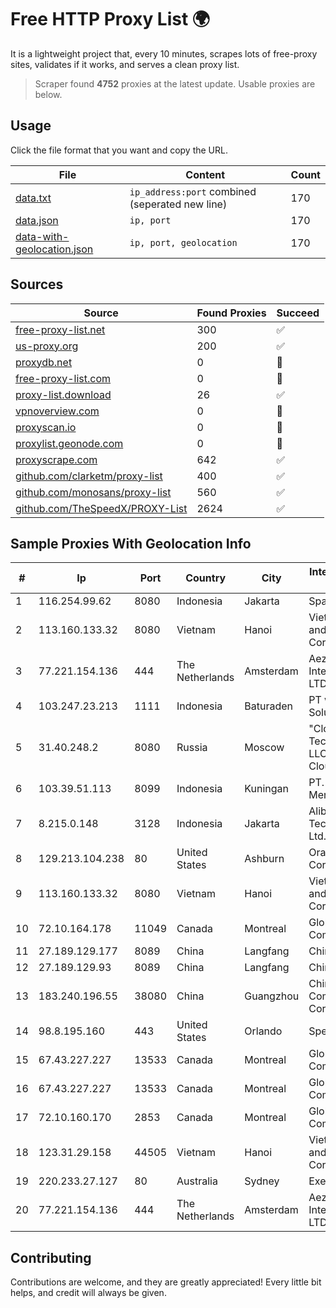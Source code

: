 
# Free HTTP Proxy List 🌍

It is a lightweight project that, every 10 minutes, scrapes lots of free-proxy sites, validates if it works, and serves a clean proxy list.


> Scraper found **4752** proxies at the latest update. Usable proxies are below.

## Usage

Click the file format that you want and copy the URL.


|File|Content|Count|
|----|-------|-----|
|[data.txt](https://raw.githubusercontent.com/themiralay/Proxy-List-World/master/data.txt)|`ip_address:port` combined (seperated new line)|170|
|[data.json](https://raw.githubusercontent.com/themiralay/Proxy-List-World/master/data.json)|`ip, port`|170|
|[data-with-geolocation.json](https://raw.githubusercontent.com/themiralay/Proxy-List-World/master/data-with-geolocation.json)|`ip, port, geolocation`|170|

## Sources

|Source|Found Proxies|Succeed|
|------|-------------|-------|
|[free-proxy-list.net](https://free-proxy-list.net)|300|✅|
|[us-proxy.org](https://www.us-proxy.org)|200|✅|
|[proxydb.net](http://proxydb.net)|0|🚫|
|[free-proxy-list.com](https://free-proxy-list.com/?page=&port=&type%5B%5D=http&type%5B%5D=https&up_time=0&search=Search)|0|🚫|
|[proxy-list.download](https://www.proxy-list.download/HTTP)|26|✅|
|[vpnoverview.com](https://vpnoverview.com/privacy/anonymous-browsing/free-proxy-servers)|0|🚫|
|[proxyscan.io](https://www.proxyscan.io)|0|🚫|
|[proxylist.geonode.com](https://proxylist.geonode.com/api/proxy-list?limit=300&page=1&sort_by=lastChecked&sort_type=desc&protocols=http,https)|0|🚫|
|[proxyscrape.com](https://api.proxyscrape.com/v2/?request=displayproxies&protocol=http&timeout=10000&country=all&ssl=all&anonymity=all)|642|✅|
|[github.com/clarketm/proxy-list](https://raw.githubusercontent.com/clarketm/proxy-list/master/proxy-list-raw.txt)|400|✅|
|[github.com/monosans/proxy-list](https://raw.githubusercontent.com/monosans/proxy-list/main/proxies/http.txt)|560|✅|
|[github.com/TheSpeedX/PROXY-List](https://raw.githubusercontent.com/TheSpeedX/PROXY-List/master/http.txt)|2624|✅|


## Sample Proxies With Geolocation Info

|#|Ip|Port|Country|City|Internet Service Provider|
|-|--|----|-------|----|-------------------------|
|1|116.254.99.62|8080|Indonesia|Jakarta|SpaceX Starlink|
|2|113.160.133.32|8080|Vietnam|Hanoi|VietNam Post and Telecom Corporation|
|3|77.221.154.136|444|The Netherlands|Amsterdam|Aeza International LTD|
|4|103.247.23.213|1111|Indonesia|Baturaden|PT wifian Solution|
|5|31.40.248.2|8080|Russia|Moscow|"Cloud Technologies" LLC trading as Cloud.ru|
|6|103.39.51.113|8099|Indonesia|Kuningan|PT. Mega Mentari Mandiri|
|7|8.215.0.148|3128|Indonesia|Jakarta|Alibaba (US) Technology Co., Ltd.|
|8|129.213.104.238|80|United States|Ashburn|Oracle Corporation|
|9|113.160.133.32|8080|Vietnam|Hanoi|VietNam Post and Telecom Corporation|
|10|72.10.164.178|11049|Canada|Montreal|GloboTech Communications|
|11|27.189.129.177|8089|China|Langfang|Chinanet|
|12|27.189.129.93|8089|China|Langfang|Chinanet|
|13|183.240.196.55|38080|China|Guangzhou|China Mobile Communications Corporation|
|14|98.8.195.160|443|United States|Orlando|Spectrum|
|15|67.43.227.227|13533|Canada|Montreal|GloboTech Communications|
|16|67.43.227.227|13533|Canada|Montreal|GloboTech Communications|
|17|72.10.160.170|2853|Canada|Montreal|GloboTech Communications|
|18|123.31.29.158|44505|Vietnam|Hanoi|VietNam Post and Telecom Corporation|
|19|220.233.27.127|80|Australia|Sydney|Exetel Pty Ltd|
|20|77.221.154.136|444|The Netherlands|Amsterdam|Aeza International LTD|



## Contributing

Contributions are welcome, and they are greatly appreciated! Every
little bit helps, and credit will always be given.

